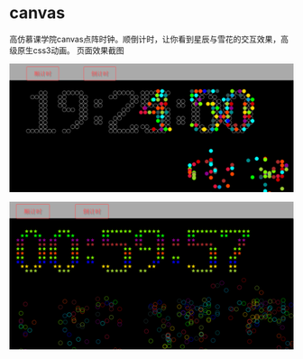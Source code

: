 # canvas
高仿慕课学院canvas点阵时钟。顺倒计时，让你看到星辰与雪花的交互效果，高级原生css3动画。
页面效果截图

![image](https://github.com/k2-xu/canvas/blob/master/readme/01.png)

![image](https://github.com/k2-xu/canvas/blob/master/readme/02.png)
